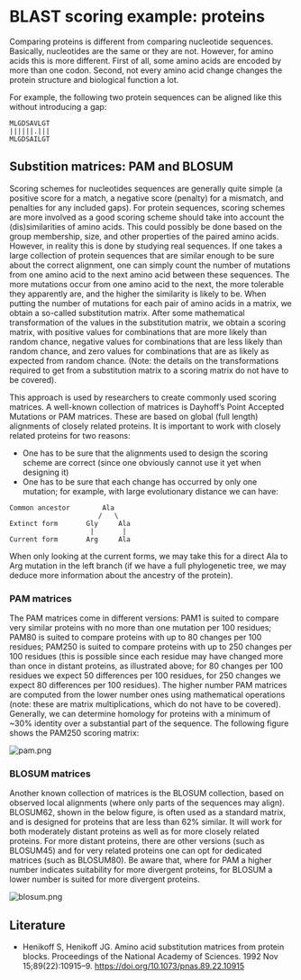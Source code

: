 # BLAST​ ​scoring example: proteins

Comparing proteins is different from comparing nucleotide sequences. Basically, nucleotides
are the same or they are not. However, for amino acids this is more different. First of all,
some amino acids are encoded by more than one codon. Second, not every amino acid change
changes the protein structure and biological function a lot.

For example, the following two protein sequences can be aligned like this without
introducing a gap:

```
MLGDSAVLGT
||||||.|||
MLGDSAILGT
```

## Substition matrices: PAM and BLOSUM

Scoring schemes for nucleotides sequences are generally quite simple (a positive score for a
match, a negative score (penalty) for a mismatch, and penalties for any included gaps). For
protein sequences, scoring schemes are more involved as a good scoring scheme should take into
account the (dis)similarities of amino acids. This could possibly be done based on the group
membership, size, and other properties of the paired amino acids. However, in reality this is
done by studying real sequences. If one takes a large collection of protein sequences that are
similar enough to be sure about the correct alignment, one can simply count the number of
mutations from one amino acid to the next amino acid between these sequences. The more
mutations occur from one amino acid to the next, the more tolerable they apparently are, and
the higher the similarity is likely to be. When putting the number of mutations for each pair
of amino acids in a matrix, we obtain a so-called substitution matrix. After some mathematical
transformation of the values in the substitution matrix, we obtain a scoring matrix, with
positive values for combinations that are more likely than random chance, negative values for
combinations that are less likely than random chance, and zero values for combinations that are
as likely as expected from random chance. (Note: the details on the transformations required
to get from a substitution matrix to a scoring matrix do not have to be covered).

This approach is used by researchers to create commonly used scoring matrices. A well-known
collection of matrices is Dayhoff’s Point Accepted Mutations or PAM matrices. These are based
on global (full length) alignments of closely related proteins. It is important to work with
closely related proteins for two reasons:

* One has to be sure that the alignments used to design the scoring scheme are correct
  (since one obviously cannot use it yet when designing it)
* One has to be sure that each change has occurred by only one mutation; for example,
  with large evolutionary distance we can have:

```
Common ancestor        Ala
                      /   \
Extinct form       Gly     Ala
                    |       |
Current form       Arg     Ala
```
When only looking at the current forms, we may take this for a direct Ala to Arg mutation
in the left branch (if we have a full phylogenetic tree, we may deduce more information
about the ancestry of the protein).

### PAM matrices

The PAM matrices come in different versions: PAM1 is suited to compare very similar proteins
with no more than one mutation per 100 residues; PAM80 is suited to compare proteins with
up to 80 changes per 100 residues; PAM250 is suited to compare proteins with up to 250
changes per 100 residues (this is possible since each residue may have changed more than once
in distant proteins, as illustrated above; for 80 changes per 100 residues we expect 50
differences per 100 residues, for 250 changes we expect 80 differences per 100 residues).
The higher number PAM matrices are computed from the lower number ones using mathematical
operations (note: these are matrix multiplications, which do not have to be covered).
Generally, we can determine homology for proteins with a minimum of ~30% identity over a
substantial part of the sequence. The following figure shows the PAM250 scoring matrix:

![pam.png]()

### BLOSUM matrices

Another known collection of matrices is the BLOSUM collection, based on observed local
alignments (where only parts of the sequences may align). BLOSUM62, shown in the below figure,
is often used as a standard matrix, and is designed for proteins that are less than 62%
similar. It will work for both moderately distant proteins as well as for more closely
related proteins. For more distant proteins, there are other versions (such as BLOSUM45)
and for very related proteins one can opt for dedicated matrices (such as BLOSUM80).
Be aware that, where for PAM a higher number indicates suitability for more divergent
proteins, for BLOSUM a lower number is suited for more divergent proteins.

![blosum.png]()

## Literature

* Henikoff S, Henikoff JG. Amino acid substitution matrices from protein blocks.
  Proceedings of the National Academy of Sciences. 1992 Nov 15;89(22):10915–9.
  https://doi.org/10.1073/pnas.89.22.10915 
